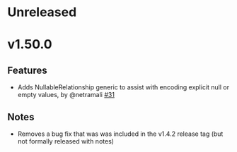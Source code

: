 # Unreleased

# v1.50.0

## Features

* Adds NullableRelationship generic to assist with encoding explicit null or empty values, by @netramali [#31](https://github.com/hashicorp/go-tfe/pull/31)

## Notes
* Removes a bug fix that was was included in the v1.4.2 release tag (but not formally released with notes)